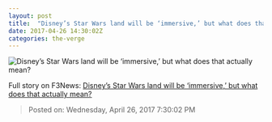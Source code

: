 ```yaml
---
layout: post
title:  "Disney’s Star Wars land will be ‘immersive,’ but what does that actually mean?"
date: 2017-04-26 14:30:02Z
categories: the-verge
---
```


![Disney’s Star Wars land will be ‘immersive,’ but what does that actually mean?](https://cdn0.vox-cdn.com/thumbor/wZfLuSb2AThL_ZHK0P9cVBxxGy8=/0x1:3600x2026/1600x900/cdn0.vox-cdn.com/uploads/chorus_image/image/54444867/1BHs9SU.0.jpg)




Full story on F3News: [Disney’s Star Wars land will be ‘immersive,’ but what does that actually mean?](http://www.f3nws.com/n/jUZ3ZC)

> Posted on: Wednesday, April 26, 2017 7:30:02 PM
